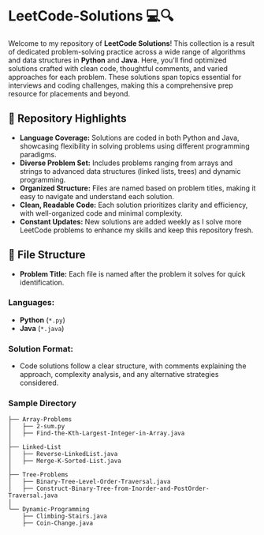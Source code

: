 # LeetCode-Solutions 💻🔍

Welcome to my repository of **LeetCode Solutions**! This collection is a result of dedicated problem-solving practice across a wide range of algorithms and data structures in **Python** and **Java**. Here, you'll find optimized solutions crafted with clean code, thoughtful comments, and varied approaches for each problem. These solutions span topics essential for interviews and coding challenges, making this a comprehensive prep resource for placements and beyond.

## 🌟 Repository Highlights

- **Language Coverage:** Solutions are coded in both Python and Java, showcasing flexibility in solving problems using different programming paradigms.
- **Diverse Problem Set:** Includes problems ranging from arrays and strings to advanced data structures (linked lists, trees) and dynamic programming.
- **Organized Structure:** Files are named based on problem titles, making it easy to navigate and understand each solution.
- **Clean, Readable Code:** Each solution prioritizes clarity and efficiency, with well-organized code and minimal complexity.
- **Constant Updates:** New solutions are added weekly as I solve more LeetCode problems to enhance my skills and keep this repository fresh.

## 📁 File Structure

- **Problem Title:** Each file is named after the problem it solves for quick identification.
  
### Languages:
- **Python** (`*.py`)
- **Java** (`*.java`)

### Solution Format:
- Code solutions follow a clear structure, with comments explaining the approach, complexity analysis, and any alternative strategies considered.

### Sample Directory
```plaintext
├── Array-Problems
│   ├── 2-sum.py
│   ├── Find-the-Kth-Largest-Integer-in-Array.java
│
├── Linked-List
│   ├── Reverse-LinkedList.java
│   ├── Merge-K-Sorted-List.java
│
├── Tree-Problems
│   ├── Binary-Tree-Level-Order-Traversal.java
│   ├── Construct-Binary-Tree-from-Inorder-and-PostOrder-Traversal.java
│
└── Dynamic-Programming
    ├── Climbing-Stairs.java
    ├── Coin-Change.java
